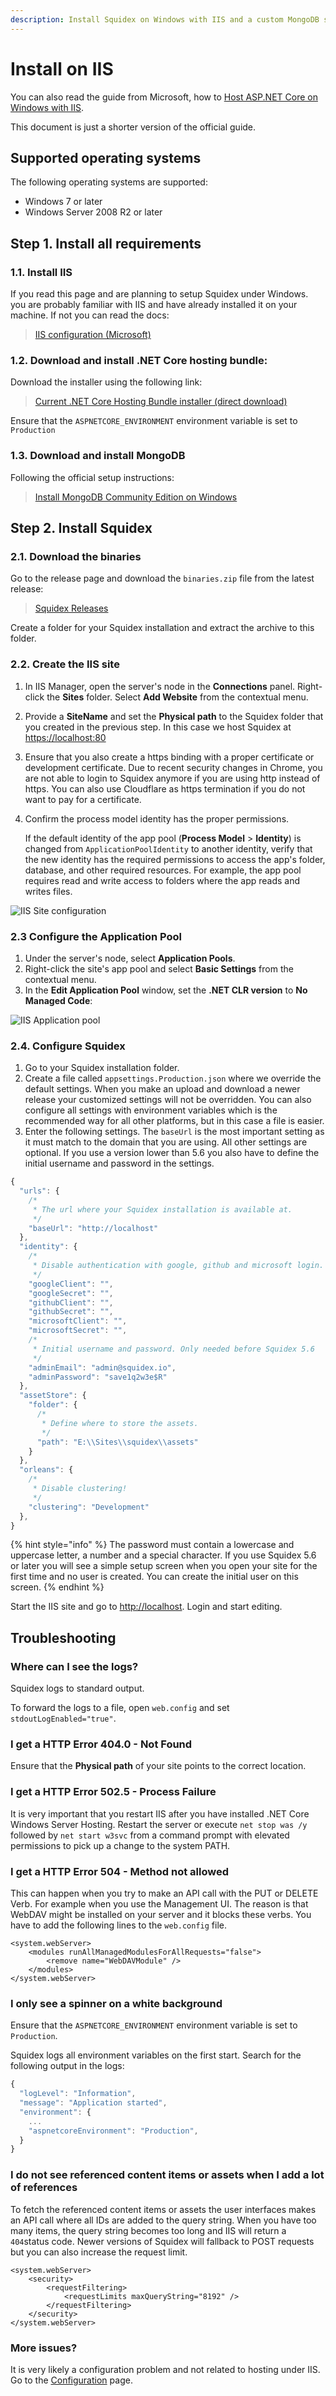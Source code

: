 ```yaml
---
description: Install Squidex on Windows with IIS and a custom MongoDB server.
---
```


# Install on  IIS

You can also read the guide from Microsoft, how to [Host ASP.NET Core on Windows with IIS](https://docs.microsoft.com/en-US/aspnet/core/host-and-deploy/iis/?view=aspnetcore-2.2#install-the-net-core-hosting-bundle).

This document is just a shorter version of the official guide.

## Supported operating systems

The following operating systems are supported:

* Windows 7 or later
* Windows Server 2008 R2 or later

## Step 1. Install all requirements

### 1.1. Install IIS

If you read this page and are planning to setup Squidex under Windows. you are probably familiar with IIS and have already installed it on your machine. If not you can read the docs:

> [IIS configuration (Microsoft)](https://docs.microsoft.com/en-US/aspnet/core/host-and-deploy/iis/?view=aspnetcore-2.2#iis-configuration)

### 1.2. Download and install .NET Core hosting bundle:

Download the installer using the following link:

> [Current .NET Core Hosting Bundle installer (direct download)](https://dotnet.microsoft.com/download/thank-you/dotnet-runtime-2.2.0-windows-hosting-bundle-installer)

Ensure that the `ASPNETCORE_ENVIRONMENT` environment variable is set to `Production`

### 1.3. Download and install MongoDB

Following the official setup instructions:

> [Install MongoDB Community Edition on Windows](https://docs.mongodb.com/manual/tutorial/install-mongodb-on-windows/)

## Step 2. Install Squidex

### 2.1. Download the binaries

Go to the release page and download the `binaries.zip` file from the latest release:

> [Squidex Releases](https://github.com/Squidex/squidex/releases)

Create a folder for your Squidex installation and extract the archive to this folder.

### 2.2. Create the IIS site

1. In IIS Manager, open the server's node in the **Connections** panel. Right-click the **Sites** folder. Select **Add Website** from the contextual menu.
2. Provide a **SiteName** and set the **Physical path** to the Squidex folder that you created in the previous step. In this case we host Squidex at [https://localhost:80](https://localhost:80)
3. Ensure that you also create a https binding with a proper certificate or development certificate. Due to recent security changes in Chrome, you are not able to login to Squidex anymore if you are using http instead of https. You can also use Cloudflare as https termination if you do not want to pay for a certificate.
4.  Confirm the process model identity has the proper permissions.

    If the default identity of the app pool (**Process Model** > **Identity**) is changed from `ApplicationPoolIdentity` to another identity, verify that the new identity has the required permissions to access the app's folder, database, and other required resources. For example, the app pool requires read and write access to folders where the app reads and writes files.

![IIS Site configuration](../../../.gitbook/assets/site.png)

### 2.3 Configure the Application Pool

1. Under the server's node, select **Application Pools**.
2. Right-click the site's app pool and select **Basic Settings** from the contextual menu.
3. In the **Edit Application Pool** window, set the **.NET CLR version** to **No Managed Code**:

![IIS Application pool](../../../.gitbook/assets/pool.png)

### 2.4. Configure Squidex

1. Go to your Squidex installation folder.
2. Create a file called `appsettings.Production.json` where we override the default settings. When you make an upload and download a newer release your customized settings will not be overridden. You can also configure all settings with environment variables which is the recommended way for all other platforms, but in this case a file is easier.
3. Enter the following settings. The `baseUrl` is the most important setting as it must match to the domain that you are using. All other settings are optional. If you use a version lower than 5.6 you also have to define the initial username and password in the settings.

```javascript
{
  "urls": {
    /*
     * The url where your Squidex installation is available at.
     */
    "baseUrl": "http://localhost"
  },
  "identity": {
    /*
     * Disable authentication with google, github and microsoft login.
     */
    "googleClient": "",
    "googleSecret": "",
    "githubClient": "",
    "githubSecret": "",
    "microsoftClient": "",
    "microsoftSecret": "",
    /*
     * Initial username and password. Only needed before Squidex 5.6
     */
    "adminEmail": "admin@squidex.io",
    "adminPassword": "save1q2w3e$R"
  },
  "assetStore": {
    "folder": {
      /*
       * Define where to store the assets.
       */
      "path": "E:\\Sites\\squidex\\assets"
    }
  },
  "orleans": {
    /*
     * Disable clustering!
     */
    "clustering": "Development"
  },
}
```

{% hint style="info" %}
The password must contain a lowercase and uppercase letter, a number and a special character. If you use Squidex 5.6 or later you will see a simple setup screen when you open your site for the first time and no user is created. You can create the initial user on this screen.
{% endhint %}

Start the IIS site and go to [http://localhost](http://localhost). Login and start editing.

## Troubleshooting

### Where can I see the logs?

Squidex logs to standard output.&#x20;

To forward the logs to a file, open `web.config` and set `stdoutLogEnabled="true"`.

### I get a HTTP Error 404.0 - Not Found

Ensure that the **Physical path** of your site points to the correct location.

### I get a HTTP Error 502.5 - Process Failure

It is very important that you restart IIS after you have installed .NET Core Windows Server Hosting. Restart the server or execute `net stop was /y` followed by `net start w3svc` from a command prompt with elevated permissions to pick up a change to the system PATH.

### I get a HTTP Error 504 - Method not allowed

This can happen when you try to make an API call with the PUT or DELETE Verb. For example when you use the Management UI. The reason is that WebDAV might be installed on your server and it blocks these verbs. You have to add the following lines to the `web.config` file.

```markup
<system.webServer>
    <modules runAllManagedModulesForAllRequests="false">
        <remove name="WebDAVModule" />
    </modules>
</system.webServer>
```

### I only see a spinner on a white background

Ensure that the `ASPNETCORE_ENVIRONMENT` environment variable is set to `Production`.

Squidex logs all environment variables on the first start. Search for the following output in the logs:

```javascript
{
  "logLevel": "Information",
  "message": "Application started",
  "environment": {
    ...
    "aspnetcoreEnvironment": "Production",
  }
}
```

### I do not see referenced content items or assets when I add a lot of references

To fetch the referenced content items or assets the user interfaces makes an API call where all IDs are added to the query string. When you have too many items, the query string becomes too long and IIS will return a `404`status code. Newer versions of Squidex will fallback to POST requests but you can also increase the request limit.

```markup
<system.webServer>
    <security>
        <requestFiltering>
            <requestLimits maxQueryString="8192" />
        </requestFiltering>
    </security>
</system.webServer>
```

### More issues?

It is very likely a configuration problem and not related to hosting under IIS. Go to the [Configuration](../configuration.md) page.
